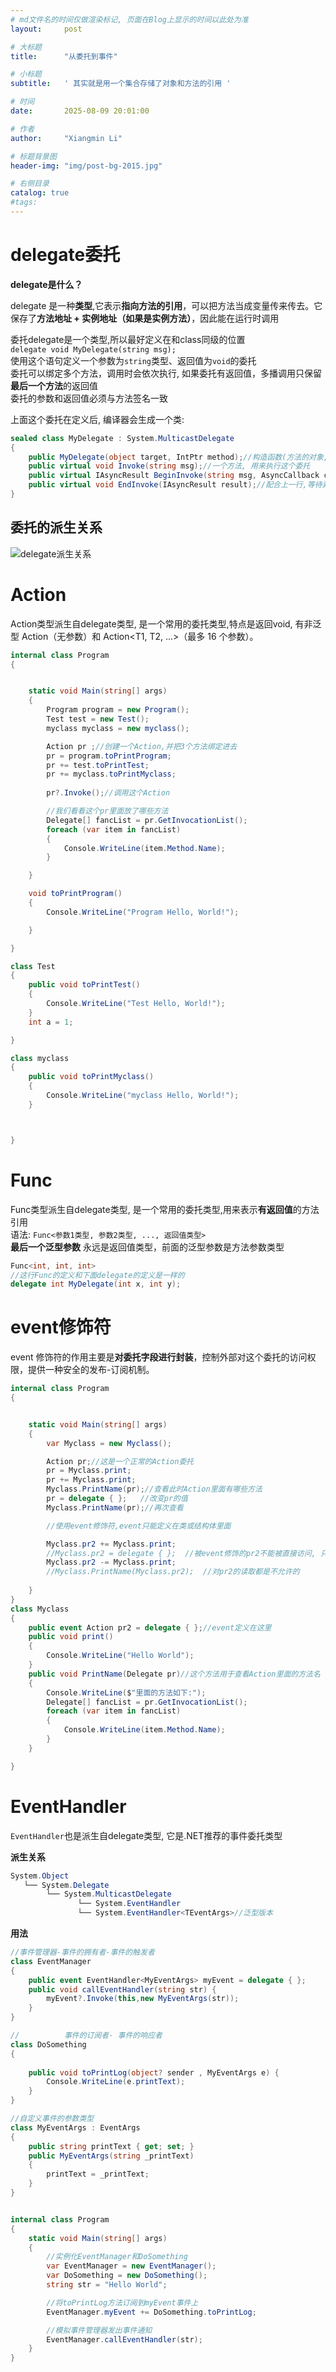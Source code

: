 ```yaml
---
# md文件名的时间仅做渲染标记, 页面在Blog上显示的时间以此处为准
layout:     post

# 大标题
title:      "从委托到事件"

# 小标题
subtitle:   ' 其实就是用一个集合存储了对象和方法的引用 '

# 时间
date:       2025-08-09 20:01:00

# 作者
author:     "Xiangmin Li"

# 标题背景图
header-img: "img/post-bg-2015.jpg"

# 右侧目录
catalog: true
#tags:
---
```

<!--------------------以下为页面正文---------------------->

# delegate委托



**delegate是什么？**

delegate 是一种**类型**,它表示**指向方法的引用**，可以把方法当成变量传来传去。它保存了**方法地址 + 实例地址（如果是实例方法）**，因此能在运行时调用

委托delegate是一个类型,所以最好定义在和class同级的位置
<br>`delegate void MyDelegate(string msg);`
<br>使用这个语句定义一个参数为`string`类型、返回值为`void`的委托
<br>委托可以绑定多个方法，调用时会依次执行, 如果委托有返回值，多播调用只保留**最后一个方法**的返回值
<br>委托的参数和返回值必须与方法签名一致

上面这个委托在定义后, 编译器会生成一个类: 
```csharp
sealed class MyDelegate : System.MulticastDelegate
{
    public MyDelegate(object target, IntPtr method);//构造函数(方法的对象, 方法的内存地址)
    public virtual void Invoke(string msg);//一个方法, 用来执行这个委托
    public virtual IAsyncResult BeginInvoke(string msg, AsyncCallback callback, object @object);//同上, 只不过是异步执行
    public virtual void EndInvoke(IAsyncResult result);//配合上一行,等待异步执行完成并获取返回值
}

```

## 委托的派生关系
![delegate派生关系](/img/委托与事件/delegate派生关系.png)
# Action



Action类型派生自delegate类型, 是一个常用的委托类型,特点是返回void, 有非泛型 Action（无参数）和 Action<T1, T2, ...>（最多 16 个参数）。
```csharp
internal class Program
{


    static void Main(string[] args)
    {
        Program program = new Program();
        Test test = new Test();
        myclass myclass = new myclass();

        Action pr ;//创建一个Action,并把3个方法绑定进去
        pr = program.toPrintProgram;
        pr += test.toPrintTest;
        pr += myclass.toPrintMyclass;
        
        pr?.Invoke();//调用这个Action

        //我们看看这个pr里面放了哪些方法
        Delegate[] fancList = pr.GetInvocationList();
        foreach (var item in fancList)
        {
            Console.WriteLine(item.Method.Name);
        }

    }

    void toPrintProgram()
    {
        Console.WriteLine("Program Hello, World!");

    }

}

class Test
{
    public void toPrintTest()
    {
        Console.WriteLine("Test Hello, World!");
    }
    int a = 1;

}

class myclass
{
    public void toPrintMyclass()
    {
        Console.WriteLine("myclass Hello, World!");
    }



}
```
# Func

Func类型派生自delegate类型, 是一个常用的委托类型,用来表示**有返回值**的方法引用
<br>语法: `Func<参数1类型, 参数2类型, ..., 返回值类型>`
<br>**最后一个泛型参数** 永远是返回值类型，前面的泛型参数是方法参数类型
```csharp
Func<int, int, int>
//这行Func的定义和下面delegate的定义是一样的
delegate int MyDelegate(int x, int y);
```


# event修饰符
event 修饰符的作用主要是**对委托字段进行封装**，控制外部对这个委托的访问权限，提供一种安全的发布-订阅机制。
```csharp
internal class Program
{


    static void Main(string[] args)
    {
        var Myclass = new Myclass();

        Action pr;//这是一个正常的Action委托
        pr = Myclass.print;
        pr += Myclass.print;
        Myclass.PrintName(pr);//查看此时Action里面有哪些方法
        pr = delegate { };   //改变pr的值
        Myclass.PrintName(pr);//再次查看

        //使用event修饰符,event只能定义在类或结构体里面

        Myclass.pr2 += Myclass.print;
        //Myclass.pr2 = delegate { };  //被event修饰的pr2不能被直接访问, 只能通过+=或-=操作
        Myclass.pr2 -= Myclass.print;
        //Myclass.PrintName(Myclass.pr2);  //对pr2的读取都是不允许的
        
    }
}
class Myclass
{
    public event Action pr2 = delegate { };//event定义在这里
    public void print()
    {
        Console.WriteLine("Hello World");
    }
    public void PrintName(Delegate pr)//这个方法用于查看Action里面的方法名
    {
        Console.WriteLine($"里面的方法如下:");
        Delegate[] fancList = pr.GetInvocationList();
        foreach (var item in fancList)
        {
            Console.WriteLine(item.Method.Name);
        }
    }

}
```
# EventHandler

`EventHandler`也是派生自delegate类型, 它是.NET推荐的事件委托类型

**派生关系**
```csharp
System.Object
   └── System.Delegate
        └── System.MulticastDelegate
               └── System.EventHandler
               └── System.EventHandler<TEventArgs>//泛型版本
```
**用法**
```csharp
//事件管理器-事件的拥有者-事件的触发者
class EventManager
{
    public event EventHandler<MyEventArgs> myEvent = delegate { };
    public void callEventHandler(string str) {
        myEvent?.Invoke(this,new MyEventArgs(str));
    }
}

//          事件的订阅者- 事件的响应者
class DoSomething
{
    
    public void toPrintLog(object? sender , MyEventArgs e) {
        Console.WriteLine(e.printText);
    }
}

//自定义事件的参数类型
class MyEventArgs : EventArgs
{
    public string printText { get; set; }
    public MyEventArgs(string _printText)
    {
        printText = _printText;
    }
}


internal class Program
{
    static void Main(string[] args)
    {
        //实例化EventManager和DoSomething
        var EventManager = new EventManager();
        var DoSomething = new DoSomething();
        string str = "Hello World";

        //将toPrintLog方法订阅到myEvent事件上
        EventManager.myEvent += DoSomething.toPrintLog;

        //模拟事件管理器发出事件通知
        EventManager.callEventHandler(str);
    }
}

```